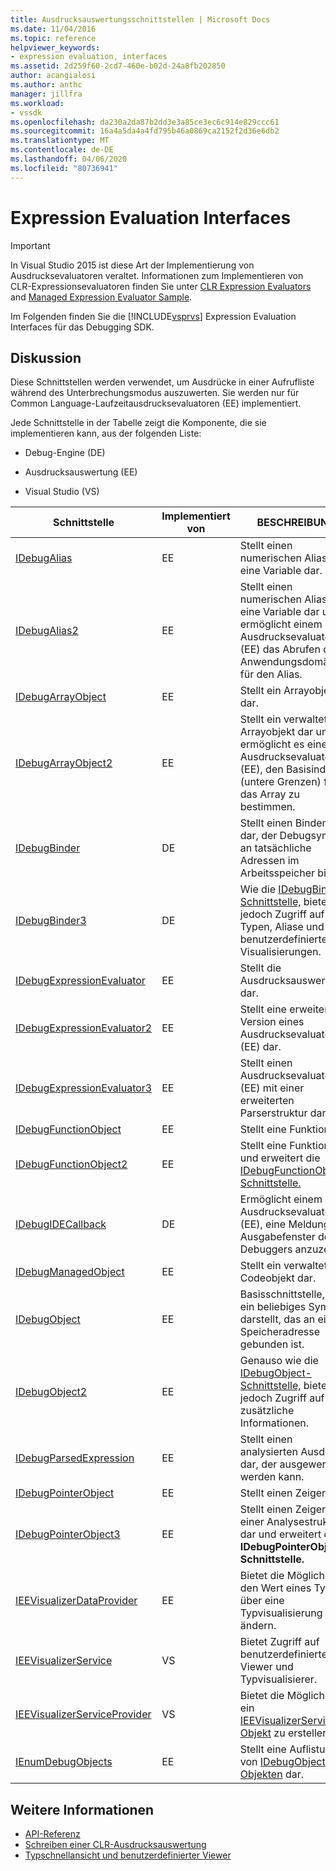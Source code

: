 ```yaml
---
title: Ausdrucksauswertungsschnittstellen | Microsoft Docs
ms.date: 11/04/2016
ms.topic: reference
helpviewer_keywords:
- expression evaluation, interfaces
ms.assetid: 2d259f60-2cd7-460e-b02d-24a8fb202850
author: acangialosi
ms.author: anthc
manager: jillfra
ms.workload:
- vssdk
ms.openlocfilehash: da230a2da87b2dd3e3a85ce3ec6c914e829ccc61
ms.sourcegitcommit: 16a4a5da4a4fd795b46a0869ca2152f2d36e6db2
ms.translationtype: MT
ms.contentlocale: de-DE
ms.lasthandoff: 04/06/2020
ms.locfileid: "80736941"
---
```

# <a name="expression-evaluation-interfaces"></a>Expression Evaluation Interfaces
> [!IMPORTANT]
> In Visual Studio 2015 ist diese Art der Implementierung von Ausdrucksevaluatoren veraltet. Informationen zum Implementieren von CLR-Expressionsevaluatoren finden Sie unter [CLR Expression Evaluators](https://github.com/Microsoft/ConcordExtensibilitySamples/wiki/CLR-Expression-Evaluators) and [Managed Expression Evaluator Sample](https://github.com/Microsoft/ConcordExtensibilitySamples/wiki/Managed-Expression-Evaluator-Sample).

 Im Folgenden finden Sie die [!INCLUDE[vsprvs](../../../code-quality/includes/vsprvs_md.md)] Expression Evaluation Interfaces für das Debugging SDK.

## <a name="discussion"></a>Diskussion
 Diese Schnittstellen werden verwendet, um Ausdrücke in einer Aufrufliste während des Unterbrechungsmodus auszuwerten. Sie werden nur für Common Language-Laufzeitausdrucksevaluatoren (EE) implementiert.

 Jede Schnittstelle in der Tabelle zeigt die Komponente, die sie implementieren kann, aus der folgenden Liste:

- Debug-Engine (DE)

- Ausdrucksauswertung (EE)

- Visual Studio (VS)

|Schnittstelle|Implementiert von|BESCHREIBUNG|
|---------------|--------------------|-----------------|
|[IDebugAlias](../../../extensibility/debugger/reference/idebugalias.md)|EE|Stellt einen numerischen Alias für eine Variable dar.|
|[IDebugAlias2](../../../extensibility/debugger/reference/idebugalias2.md)|EE|Stellt einen numerischen Alias für eine Variable dar und ermöglicht einem Ausdrucksevaluator (EE) das Abrufen der Anwendungsdomäne für den Alias.|
|[IDebugArrayObject](../../../extensibility/debugger/reference/idebugarrayobject.md)|EE|Stellt ein Arrayobjekt dar.|
|[IDebugArrayObject2](../../../extensibility/debugger/reference/idebugarrayobject2.md)|EE|Stellt ein verwaltetes Arrayobjekt dar und ermöglicht es einem Ausdrucksevaluator (EE), den Basisindex (untere Grenzen) für das Array zu bestimmen.|
|[IDebugBinder](../../../extensibility/debugger/reference/idebugbinder.md)|DE|Stellt einen Bindemittel dar, der Debugsymbole an tatsächliche Adressen im Arbeitsspeicher bindet.|
|[IDebugBinder3](../../../extensibility/debugger/reference/idebugbinder3.md)|DE|Wie die [IDebugBinder-Schnittstelle,](../../../extensibility/debugger/reference/idebugbinder.md) bietet jedoch Zugriff auf Typen, Aliase und benutzerdefinierte Visualisierungen.|
|[IDebugExpressionEvaluator](../../../extensibility/debugger/reference/idebugexpressionevaluator.md)|EE|Stellt die Ausdrucksauswertung dar.|
|[IDebugExpressionEvaluator2](../../../extensibility/debugger/reference/idebugexpressionevaluator2.md)|EE|Stellt eine erweiterte Version eines Ausdrucksevaluators (EE) dar.|
|[IDebugExpressionEvaluator3](../../../extensibility/debugger/reference/idebugexpressionevaluator3.md)|EE|Stellt einen Ausdrucksevaluator (EE) mit einer erweiterten Parserstruktur dar.|
|[IDebugFunctionObject](../../../extensibility/debugger/reference/idebugfunctionobject.md)|EE|Stellt eine Funktion dar.|
|[IDebugFunctionObject2](../../../extensibility/debugger/reference/idebugfunctionobject2.md)|EE|Stellt eine Funktion dar und erweitert die [IDebugFunctionObject-Schnittstelle.](../../../extensibility/debugger/reference/idebugfunctionobject.md)|
|[IDebugIDECallback](../../../extensibility/debugger/reference/idebugidecallback.md)|DE|Ermöglicht einem Ausdrucksevaluator (EE), eine Meldung im Ausgabefenster des Debuggers anzuzeigen.|
|[IDebugManagedObject](../../../extensibility/debugger/reference/idebugmanagedobject.md)|EE|Stellt ein verwaltetes Codeobjekt dar.|
|[IDebugObject](../../../extensibility/debugger/reference/idebugobject.md)|EE|Basisschnittstelle, die ein beliebiges Symbol darstellt, das an eine Speicheradresse gebunden ist.|
|[IDebugObject2](../../../extensibility/debugger/reference/idebugobject2.md)|EE|Genauso wie die [IDebugObject-Schnittstelle,](../../../extensibility/debugger/reference/idebugobject.md) bietet jedoch Zugriff auf zusätzliche Informationen.|
|[IDebugParsedExpression](../../../extensibility/debugger/reference/idebugparsedexpression.md)|EE|Stellt einen analysierten Ausdruck dar, der ausgewertet werden kann.|
|[IDebugPointerObject](../../../extensibility/debugger/reference/idebugpointerobject.md)|EE|Stellt einen Zeiger dar.|
|[IDebugPointerObject3](../../../extensibility/debugger/reference/idebugpointerobject3.md)|EE|Stellt einen Zeiger in einer Analysestruktur dar und erweitert die **IDebugPointerObject-Schnittstelle.**|
|[IEEVisualizerDataProvider](../../../extensibility/debugger/reference/ieevisualizerdataprovider.md)|EE|Bietet die Möglichkeit, den Wert eines Typs über eine Typvisualisierung zu ändern.|
|[IEEVisualizerService](../../../extensibility/debugger/reference/ieevisualizerservice.md)|VS|Bietet Zugriff auf benutzerdefinierte Viewer und Typvisualisierer.|
|[IEEVisualizerServiceProvider](../../../extensibility/debugger/reference/ieevisualizerserviceprovider.md)|VS|Bietet die Möglichkeit, ein [IEEVisualizerService-Objekt](../../../extensibility/debugger/reference/ieevisualizerservice.md) zu erstellen.|
|[IEnumDebugObjects](../../../extensibility/debugger/reference/ienumdebugobjects.md)|EE|Stellt eine Auflistung von [IDebugObject-Objekten](../../../extensibility/debugger/reference/idebugobject.md) dar.|

## <a name="see-also"></a>Weitere Informationen
- [API-Referenz](../../../extensibility/debugger/reference/api-reference-visual-studio-debugging.md)
- [Schreiben einer CLR-Ausdrucksauswertung](../../../extensibility/debugger/writing-a-common-language-runtime-expression-evaluator.md)
- [Typschnellansicht und benutzerdefinierter Viewer](../../../extensibility/debugger/type-visualizer-and-custom-viewer.md)
